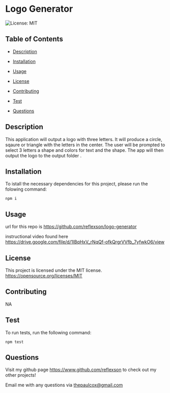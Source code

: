 # Logo Generator 
![License: MIT](https://img.shields.io/badge/License-MIT-yellow.svg)                                                                             


## Table of Contents
* [Description](#descrition)

* [Installation](#installation)

* [Usage](#usage)

* [License](#license)

* [Contributing](#contributing)


* [Test](#test)

* [Questions](#questions)


## Description
This application will output a logo with three letters. It will produce a circle, sqaure or triangle with the letters in the center.  The user will be prompted to select 3 letters a shape and colors for text and the shape.  The app will then output the logo to the output folder      .



## Installation

To istall the necessary dependencies for this project, please run the folowing command:
```
npm i
```

## Usage

url for this repo is
https://github.com/reflexson/logo-generator

instructional video found here
https://drive.google.com/file/d/1IBqHxV_rNqQf-ofkQrgrVVfb_7yfwkO6/view

## License

This project is licensed under the MIT license.
 https://opensource.org/licenses/MIT

## Contributing

NA

## Test

To run tests, run the following command:

```
npm test
```

## Questions
Visit my github page https://www.github.com/reflexson to check out my other projects!

Email me with any questions via thepaulcox@gmail.com